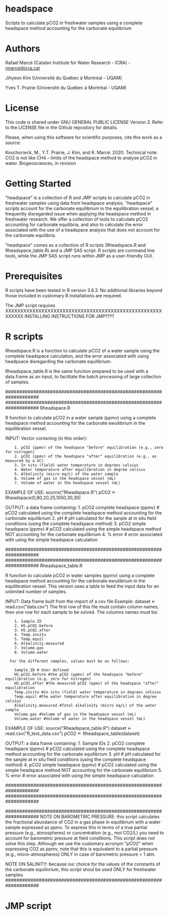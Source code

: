 # headspace
Scripts to calculate pCO2 in freshwater samples using a complete headspace method accounting for the carbonate equilibrium

# Authors
Rafael Marcé (Catalan Institute for Water Research - ICRA) - rmarce@icra.cat

Jihyeon Kim (Université du Québec à Montréal - UQAM) 

Yves T. Prairie (Université du Québec à Montréal - UQAM)

# License
This code is shared under GNU GENERAL PUBLIC LICENSE Version 3. 
Refer to the LICENSE file in the Github repository for details.

Please, when using this software for scientific purposes, cite this work as a source:

Koschorreck, M., Y.T. Prairie, J. Kim, and R. Marcé. 2020. Technical note: CO2 is not like CH4 – limits of the headspace method to analyse pCO2 in water. Biogeosciences, in revision

# Getting Started

"headspace" is a collection of R and JMP scripts to calculate pCO2 in freshwater samples using data from headspace analysis. "headspace" scripts account for the carbonate equilibrium in the equilibration vessel, a frequently disregarded issue when applying the headspace method in freshwater research. We offer a collection of tools to calculate pCO2 accounting for carbonate equilibria, and also to calculate the error associated with the use of a headspace analysis that does not account for the carbonate equilibria.

"headspace" comes as a collection of R scripts (Rheadspace.R and Rheadspace_table.R) and a JMP SAS script. R scripts are command line tools, while the JMP SAS script runs within JMP as a user-friendly GUI. 

# Prerequisites

R scripts have been tested in R version 3.6.3. No additional libraries beyond those included in customary R installations are required.

The JMP script requires XXXXXXXXXXXXXXXXXXXXXXXXXXXXXXXXXXXXXXXXXXXXXXXXXXXXXXXXXX
INSTALLING INSTRUCTIONS FOR JMP????

# R scripts

Rheadspace.R is a function to calculate pCO2 of a water sample using the complete headspace calculation, and the error associated with using headpsace disregarding the carbonate equilibrium.

Rheadspace_table.R is the same function prepared to be used with a data.frame as an input, to facilitate the batch processing of large collection of samples.


####################################################################
####################################################################
Rheadspace.R

R function to calculate pCO2 in a water sample (ppmv) using a complete headspace method accounting for the
carbonate ewuilibrium in the equilibration vessel.

INPUT:
      Vector contaning (in this order):

        1. pCO2 (ppmv) of the headspace "before" equilibration (e.g., zero for nitrogen)
        2. pCO2 (ppmv) of the headspace "after" equilibration (e.g., as measured by a GC)
        3. In situ (field) water temperature in degrees celsius
        4. Water temperature after equilibration in degree celsius
        5. Alkalinity (micro eq/L) of the water sample
        6. Volume of gas in the headspace vessel (mL)
        7. Volume of water in the headspace vessel (mL)

EXAMPLE OF USE:
source("Rheadspace.R")
pCO2 <- Rheadspace(0,80,20,25,1050,30,30)

OUTPUT: a data frame containing:
     1. pCO2 complete headspace (ppmv) # pCO2 calculated using the complete headspace method accounting for the carbonate equilibrium
     2. pH  # pH calculated for the sanple at in situ field conditions (using the complete headspace method)
     3. pCO2 simple headspace (ppmv)  # pCO2 calculated using the simple headspace method NOT accounting for the carbonate equilibrium
     4. % error # error associated with using the simple headspace calculation



####################################################################
####################################################################
Rheadspace_table.R

R function to calculate pCO2 in water samples (ppmv) using a complete headspace method accounting for the
carbonate ewuilibrium in the equilibration vessel. This version uses a table to feed the input data for
an unlimited number of samples.

INPUT:
      Data frame built from the import of a csv file
      Example: dataset <- read.csv("data.csv")
      The first row of this file must contain column names, then one row for each sample to be solved.
      The columns names must be:

        1. Sample.ID
        2. HS.pCO2.before
        3. HS.pCO2.after
        4. Temp.insitu
        5. Temp.equil
        6. Alkalinity.measured
        7. Volume.gas
        8. Volume.water

      For the different samples, values must be as follows:

        Sample.ID # User defined
        HS.pCO2.before #the pCO2 (ppmv) of the headspace "before" equilibration (e.g. zero for nitrogen)
        HS.pCO2.after #the measured pCO2 (ppmv) of the headspace "after" equilibration
        Temp.insitu #in situ (field) water temperature in degrees celsius
        Temp.equil #the water temperature after equilibration in degree celsius
        Alkalinity.measured #Total alkalinity (micro eq/L) of the water sample
        Volume.gas #Volume of gas in the headspace vessel (mL)
        Volume.water #Volume of water in the headspace vessel (mL)

EXAMPLE OF USE:
source("Rheadspace_table.R")
dataset <- read.csv("R_test_data.csv")
pCO2 <- Rheadspace_table(dataset)

OUTPUT: a data frame containing:
     1. Sample IDs
     2. pCO2 complete headspace (ppmv) # pCO2 calculated using the complete headspace method accounting for the carbonate equilibrium
     3. pH  # pH calculated for the sanple at in situ field conditions (using the complete headspace method)
     4. pCO2 simple headspace (ppmv)  # pCO2 calculated using the simple headspace method NOT accounting for the carbonate equilibrium
     5. % error # error associated with using the simple headspace calculation

####################################################################
####################################################################


####################################################################
 NOTE ON BAROMETRIC PRESSURE: this script calculates the fractional abundance of CO2 in a gas phase in
                              equilibrium with a water sample expressed as ppmv. To express this in terms
                              of a true partial pressure (e.g., atmospheres) or concentration (e.g., mol CO2/L)
                              you need to account for barometric pressure at field conditions. This script does
                              not solve this step. Although we use the customary acronym "pCO2" when expressing
                              CO2 as ppmv, note that this is equivalent to a partial pressure (e.g., micro-atmospheres)
                              ONLY in case of barometric pressure = 1 atm.

 NOTE ON SALINITY: because our choice for the values of the constants of the carbonate equilinrium,
                   this script shoul be used ONLY for freshwater samples.
####################################################################


# JMP script

